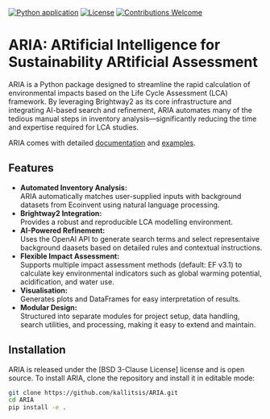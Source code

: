 [![Python application](https://github.com/kallitsis/ARIA/actions/workflows/python-app.yml/badge.svg)](https://github.com/kallitsis/ARIA/actions/workflows/python-app.yml)
[![License](https://img.shields.io/badge/License-BSD_3--Clause-blue.svg)](https://opensource.org/licenses/BSD-3-Clause)
[![Contributions Welcome](https://img.shields.io/badge/contributions-welcome-brightgreen.svg?style=flat)](https://github.com/kallitsis/ARIA)

# ARIA: <strong>AR</strong>tificial <strong>I</strong>ntelligence for<br>Sustainability ARtificial <strong>A</strong>ssessment
 

ARIA is a Python package designed to streamline the rapid calculation of environmental impacts based on the Life Cycle Assessment (LCA) framework. By leveraging Brightway2 as its core infrastructure and integrating AI-based search and refinement, ARIA automates many of the tedious manual steps in inventory analysis—significantly reducing the time and expertise required for LCA studies.

ARIA comes with detailed [documentation](https://github.com/kallitsis/ARIA/wiki) and [examples](https://github.com/kallitsis/ARIA/tree/eb61f4a9ef608844cf783e6e5ca9ec34aadcf99a/examples). 

## Features

- **Automated Inventory Analysis:**  
  ARIA automatically matches user-supplied inputs with background datasets from Ecoinvent using natural language processing.
- **Brightway2 Integration:**  
  Provides a robust and reproducible LCA modelling environment.
- **AI-Powered Refinement:**  
  Uses the OpenAI API to generate search terms and select representaive background daasets based on detailed rules and contextual instructions.
- **Flexible Impact Assessment:**  
  Supports multiple impact assessment methods (default: EF v3.1) to calculate key environmental indicators such as global warming potential, acidification, and water use.
- **Visualisation:**  
  Generates plots and DataFrames for easy interpretation of results.
- **Modular Design:**  
  Structured into separate modules for project setup, data handling, search utilities, and processing, making it easy to extend and maintain.

## Installation

ARIA is released under the [BSD 3-Clause License] license and is open source. To install ARIA, clone the repository and install it in editable mode:

```bash
git clone https://github.com/kallitsis/ARIA.git
cd ARIA
pip install -e .

